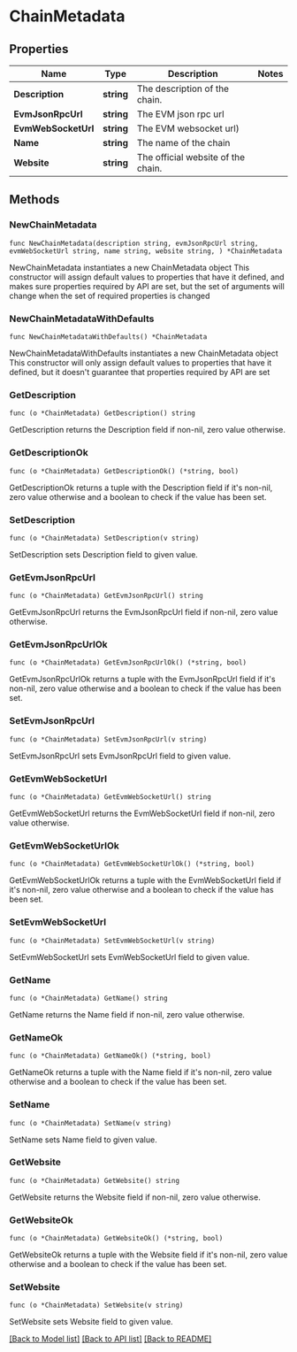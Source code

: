 # ChainMetadata

## Properties

Name | Type | Description | Notes
------------ | ------------- | ------------- | -------------
**Description** | **string** | The description of the chain. | 
**EvmJsonRpcUrl** | **string** | The EVM json rpc url | 
**EvmWebSocketUrl** | **string** | The EVM websocket url) | 
**Name** | **string** | The name of the chain | 
**Website** | **string** | The official website of the chain. | 

## Methods

### NewChainMetadata

`func NewChainMetadata(description string, evmJsonRpcUrl string, evmWebSocketUrl string, name string, website string, ) *ChainMetadata`

NewChainMetadata instantiates a new ChainMetadata object
This constructor will assign default values to properties that have it defined,
and makes sure properties required by API are set, but the set of arguments
will change when the set of required properties is changed

### NewChainMetadataWithDefaults

`func NewChainMetadataWithDefaults() *ChainMetadata`

NewChainMetadataWithDefaults instantiates a new ChainMetadata object
This constructor will only assign default values to properties that have it defined,
but it doesn't guarantee that properties required by API are set

### GetDescription

`func (o *ChainMetadata) GetDescription() string`

GetDescription returns the Description field if non-nil, zero value otherwise.

### GetDescriptionOk

`func (o *ChainMetadata) GetDescriptionOk() (*string, bool)`

GetDescriptionOk returns a tuple with the Description field if it's non-nil, zero value otherwise
and a boolean to check if the value has been set.

### SetDescription

`func (o *ChainMetadata) SetDescription(v string)`

SetDescription sets Description field to given value.


### GetEvmJsonRpcUrl

`func (o *ChainMetadata) GetEvmJsonRpcUrl() string`

GetEvmJsonRpcUrl returns the EvmJsonRpcUrl field if non-nil, zero value otherwise.

### GetEvmJsonRpcUrlOk

`func (o *ChainMetadata) GetEvmJsonRpcUrlOk() (*string, bool)`

GetEvmJsonRpcUrlOk returns a tuple with the EvmJsonRpcUrl field if it's non-nil, zero value otherwise
and a boolean to check if the value has been set.

### SetEvmJsonRpcUrl

`func (o *ChainMetadata) SetEvmJsonRpcUrl(v string)`

SetEvmJsonRpcUrl sets EvmJsonRpcUrl field to given value.


### GetEvmWebSocketUrl

`func (o *ChainMetadata) GetEvmWebSocketUrl() string`

GetEvmWebSocketUrl returns the EvmWebSocketUrl field if non-nil, zero value otherwise.

### GetEvmWebSocketUrlOk

`func (o *ChainMetadata) GetEvmWebSocketUrlOk() (*string, bool)`

GetEvmWebSocketUrlOk returns a tuple with the EvmWebSocketUrl field if it's non-nil, zero value otherwise
and a boolean to check if the value has been set.

### SetEvmWebSocketUrl

`func (o *ChainMetadata) SetEvmWebSocketUrl(v string)`

SetEvmWebSocketUrl sets EvmWebSocketUrl field to given value.


### GetName

`func (o *ChainMetadata) GetName() string`

GetName returns the Name field if non-nil, zero value otherwise.

### GetNameOk

`func (o *ChainMetadata) GetNameOk() (*string, bool)`

GetNameOk returns a tuple with the Name field if it's non-nil, zero value otherwise
and a boolean to check if the value has been set.

### SetName

`func (o *ChainMetadata) SetName(v string)`

SetName sets Name field to given value.


### GetWebsite

`func (o *ChainMetadata) GetWebsite() string`

GetWebsite returns the Website field if non-nil, zero value otherwise.

### GetWebsiteOk

`func (o *ChainMetadata) GetWebsiteOk() (*string, bool)`

GetWebsiteOk returns a tuple with the Website field if it's non-nil, zero value otherwise
and a boolean to check if the value has been set.

### SetWebsite

`func (o *ChainMetadata) SetWebsite(v string)`

SetWebsite sets Website field to given value.



[[Back to Model list]](../README.md#documentation-for-models) [[Back to API list]](../README.md#documentation-for-api-endpoints) [[Back to README]](../README.md)


